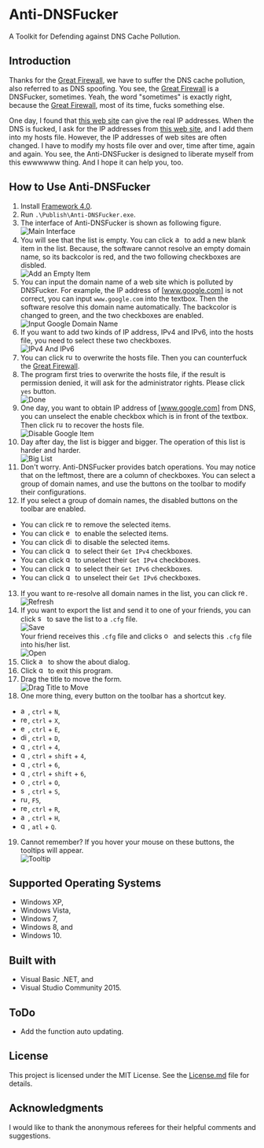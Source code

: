  # Anti-DNSFucker

A Toolkit for Defending against DNS Cache Pollution.

## Introduction
Thanks for the [Great Firewall], we have to suffer the DNS cache pollution, also referred to as DNS spoofing. You see,  the [Great Firewall] is a DNSFucker, sometimes. Yeah, the word "sometimes" is exactly right, because the [Great Firewall], most of its time, fucks something else.

One day, I found that [this web site] can give the real IP addresses. When the DNS is fucked, I ask for the IP addresses from [this web site], and I add them into my hosts file. However, the IP addresses of web sites are often changed. I have to modify my hosts file over and over, time after time, again and again. You see, the Anti-DNSFucker is designed to liberate myself from this ewwwwww thing. And I hope it can help you, too.

## How to Use Anti-DNSFucker

1. Install [Framework 4.0].
2. Run `.\Publish\Anti-DNSFucker.exe`.
3. The interface of Anti-DNSFucker is shown as following figure.<br>
   ![Main Interface]
4. You will see that the list is empty. You can click <img src = "/Publish/Icons/Add.ico" height = 15 title = "add button"> to add a new blank item in the list. Because, the software cannot resolve an empty domain name, so its backcolor is red, and the two following checkboxes are disbled.<br>
   ![Add an Empty Item]
5. You can input the domain name of a web site which is polluted by DNSFucker. For example, the IP address of [www.google.com] is not correct, you can input `www.google.com` into the textbox. Then the software resolve this domain name automatically. The backcolor is changed to green, and the two checkboxes are enabled.<br>
   ![Input Google Domain Name]
6. If you want to add two kinds of IP address, IPv4 and IPv6, into the hosts file, you need to select these two checkboxes.<br>
   ![IPv4 And IPv6]
7. You can click <img src = "/Publish/Icons/Run.ico" height = 15 title = "run button"> to overwrite the hosts file. Then you can counterfuck the [Great Firewall].
8. The program first tries to overwrite the hosts file, if the result is permission denied, it will ask for the administrator rights. Please click `yes` button.<br>
  ![Done]
9. One day, you want to obtain IP address of [www.google.com] from DNS, you can unselect the enable checkbox which is in front of the textbox. Then click <img src = "/Publish/Icons/Run.ico" height = 15 title = "run button"> to recover the hosts file.<br>
   ![Disable Google Item]
10. Day after day, the list is bigger and bigger. The operation of this list is harder and harder.<br>
   ![Big List]
11. Don't worry. Anti-DNSFucker provides batch operations. You may notice that on the leftmost, there are a column of checkboxes. You can select a group of domain names, and use the buttons on the toolbar to modify their configurations.
12. If you select a group of domain names, the disabled buttons on the toolbar are enabled.
  * You can click <img src = "/Publish/Icons/Remove.ico" height = 15 title = "remove button"> to remove the selected items.
  * You can click <img src = "/Publish/Icons/Enable.ico" height = 15 title = "enable button"> to enable the selected items.
  * You can click <img src = "/Publish/Icons/Disable.ico" height = 15 title = "disable button"> to disable the selected items.
  * You can click <img src = "/Publish/Icons/IPV4Enable.ico" height = 15 title = "get IPv4 button"> to select their `Get IPv4` checkboxes.
  * You can click <img src = "/Publish/Icons/IPV4Disable.ico" height = 15 title = "get IPv4 button"> to unselect their `Get IPv4` checkboxes.
  * You can click <img src = "/Publish/Icons/IPV6Enable.ico" height = 15 title = "get IPv6 button"> to select their `Get IPv6` checkboxes.
  * You can click <img src = "/Publish/Icons/IPV6Disable.ico" height = 15 title = "get IPv6 button"> to unselect their `Get IPv6` checkboxes.
13. If you want to re-resolve all domain names in the list, you can click <img src = "/Publish/Icons/Refresh.ico" height = 15 title = "refresh button">.<br>
   ![Refresh]
14. If you want to export the list and send it to one of your friends, you can click <img src = "/Publish/Icons/SaveAs.ico" height = 15 title = "save configuration button"> to save the list to a `.cfg` file.<br>
   ![Save]<br>
   Your friend receives this `.cfg` file and clicks <img src = "/Publish/Icons/Open.ico" height = 15 title = "open configuration button"> and selects this `.cfg` file into his/her list.<br>
   ![Open]
15. Click <img src = "/Publish/Icons/About.ico" height = 15 title = "about button"> to show the about dialog.
16. Click <img src = "/Publish/Icons/Quit.ico" height = 15 title = "quit button"> to exit this program.
17. Drag the title to move the form.<br>
    ![Drag Title to Move]
18. One more thing, every button on the toolbar has a shortcut key.
  * <img src = "/Publish/Icons/Add.ico" height = 15 title = "add button">, `ctrl` + `N`,
  * <img src = "/Publish/Icons/Remove.ico" height = 15 title = "remove button">, `ctrl` + `X`,
  * <img src = "/Publish/Icons/Enable.ico" height = 15 title = "enable button">, `ctrl` + `E`,
  * <img src = "/Publish/Icons/Disable.ico" height = 15 title = "disable button">, `ctrl` + `D`,
  * <img src = "/Publish/Icons/IPV4Enable.ico" height = 15 title = "get IPv4 button">, `ctrl` + `4`,
  * <img src = "/Publish/Icons/IPV4Disable.ico" height = 15 title = "get IPv4 button">, `ctrl` + `shift` + `4`,
  * <img src = "/Publish/Icons/IPV6Enable.ico" height = 15 title = "get IPv6 button">, `ctrl` + `6`,
  * <img src = "/Publish/Icons/IPV6Disable.ico" height = 15 title = "get IPv6 button">, `ctrl` + `shift` + `6`,
  * <img src = "/Publish/Icons/Open.ico" height = 15 title = "open configuration button">, `ctrl` + `O`,
  * <img src = "/Publish/Icons/SaveAs.ico" height = 15 title = "save configuration button">, `ctrl` + `S`,
  * <img src = "/Publish/Icons/Run.ico" height = 15 title = "run button">, `F5`,
  * <img src = "/Publish/Icons/Refresh.ico" height = 15 title = "refresh button">, `ctrl` + `R`,
  * <img src = "/Publish/Icons/About.ico" height = 15 title = "about button">, `ctrl` + `H`,
  * <img src = "/Publish/Icons/Quit.ico" height = 15 title = "quit button">, `atl` + `Q`.
19. Cannot remember? If you hover your mouse on these buttons, the tooltips will appear.<br>
   ![Tooltip]

## Supported Operating Systems

- Windows XP,
- Windows Vista,
- Windows 7,
- Windows 8, and
- Windows 10.

## Built with

- Visual Basic .NET, and
- Visual Studio Community 2015.

## ToDo

- Add the function auto updating.

## License
This project is licensed under the MIT License. See the [License.md] file for details.

## Acknowledgments
I would like to thank the anonymous referees for their helpful comments and suggestions.

[this web site]:http://geoip.neu.edu.cn/
[Great Firewall]:https://en.wikipedia.org/wiki/Great_Firewall
[Framework 4.0]:https://www.microsoft.com/en-us/download/details.aspx?id=17718
[www.google.com]:www.google.com
[Main Interface]:Screenshots/MainInterface.png "Main Interface"
[Add an Empty Item]:/Screenshots/AddAnEmptyItem.png "Add an Empty Item"
[Input Google Domain Name]:/Screenshots/InputGoogleDomainName.png "Input Google Domain Name"
[IPv4 And IPv6]:/Screenshots/IPv4AndIPv6.png "IPv4 And IPv6"
[Disable Google Item]:/Screenshots/DisableGoogleItem.png "Disable Google Item"
[Big List]:/Screenshots/BigList.png "Big List"
[Tooltip]:/Screenshots/Tooltip.png "Tooltip"
[Done]:/Screenshots/Done.png "Done"
[Drag Title to Move]:/Screenshots/DragTitleToMove.png "Drag Title to Move"
[Refresh]:/Screenshots/Refresh.png "Refresh"
[Open]:/Screenshots/Open.png "Open"
[Save]:/Screenshots/Save.png "Save"
[License.md]:/License.md